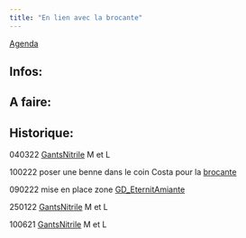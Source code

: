 ```yaml
---
title: "En lien avec la brocante"
---
```


[Agenda](notes/AgendaMaJournee.md) 
## Infos:

## A faire: 

## Historique:
040322 [GantsNitrile](notes/equipements/consommables/C_GantsNitrile.md) M et L

100222 poser une benne dans le coin Costa pour la [brocante](notes/departements/D_Brocante.md)

090222 mise en place zone [GD_EternitAmiante](notes/gestionDesMatieres/GD_EternitAmiante.md)

250122 [GantsNitrile](notes/equipements/consommables/C_GantsNitrile.md) M et L

100621  [GantsNitrile](notes/equipements/consommables/C_GantsNitrile.md) M et L
